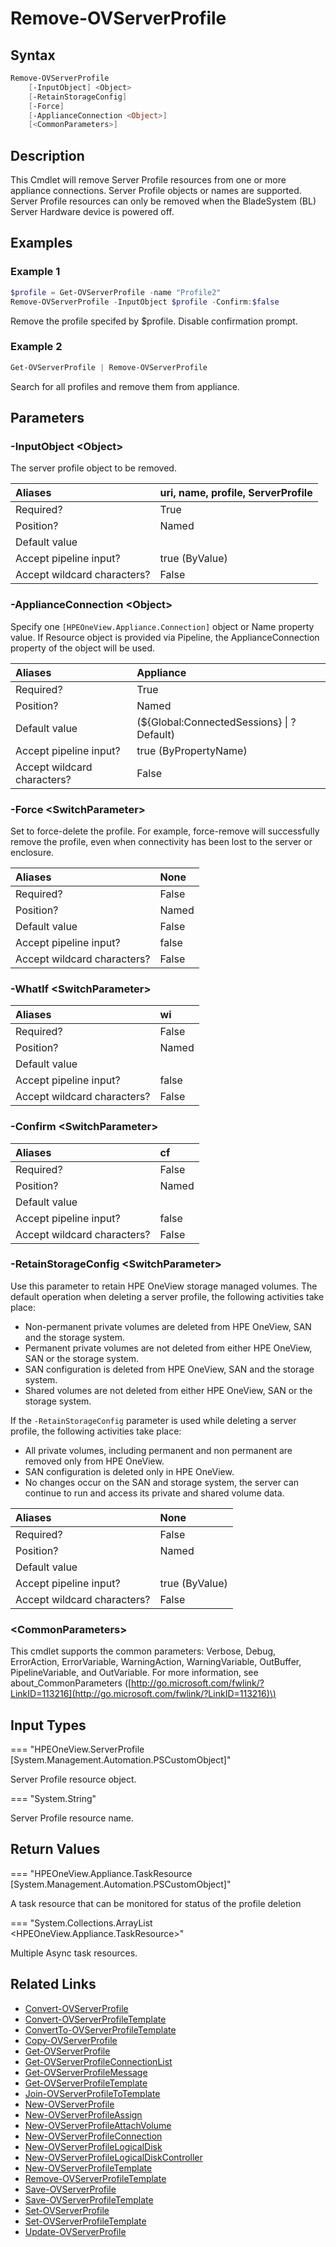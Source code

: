 ﻿---
description: Delete Server Profile Resource(s).
---

# Remove-OVServerProfile

## Syntax

```powershell
Remove-OVServerProfile
    [-InputObject] <Object>
    [-RetainStorageConfig]
    [-Force]
    [-ApplianceConnection <Object>]
    [<CommonParameters>]
```

## Description

This Cmdlet will remove Server Profile resources from one or more appliance connections.  Server Profile objects or names are supported.  Server Profile resources can only be removed when the BladeSystem (BL) Server Hardware device is powered off.

## Examples

###  Example 1 

```powershell
$profile = Get-OVServerProfile -name "Profile2"
Remove-OVServerProfile -InputObject $profile -Confirm:$false
```

Remove the profile specifed by $profile. Disable confirmation prompt.

###  Example 2 

```powershell
Get-OVServerProfile | Remove-OVServerProfile
```

Search for all profiles and remove them from appliance.

## Parameters

### -InputObject &lt;Object&gt;

The server profile object to be removed.

| Aliases | uri, name, profile, ServerProfile |
| :--- | :--- |
| Required? | True |
| Position? | Named |
| Default value |  |
| Accept pipeline input? | true (ByValue) |
| Accept wildcard characters? | False |

### -ApplianceConnection &lt;Object&gt;

Specify one `[HPEOneView.Appliance.Connection]` object or Name property value. If Resource object is provided via Pipeline, the ApplianceConnection property of the object will be used.

| Aliases | Appliance |
| :--- | :--- |
| Required? | True |
| Position? | Named |
| Default value | (${Global:ConnectedSessions} &vert; ? Default) |
| Accept pipeline input? | true (ByPropertyName) |
| Accept wildcard characters? | False |

### -Force &lt;SwitchParameter&gt;

Set to force-delete the profile.  For example, force-remove will successfully remove the profile, even when connectivity has been lost to the server or enclosure.

| Aliases | None |
| :--- | :--- |
| Required? | False |
| Position? | Named |
| Default value | False |
| Accept pipeline input? | false |
| Accept wildcard characters? | False |

### -WhatIf &lt;SwitchParameter&gt;



| Aliases | wi |
| :--- | :--- |
| Required? | False |
| Position? | Named |
| Default value |  |
| Accept pipeline input? | false |
| Accept wildcard characters? | False |

### -Confirm &lt;SwitchParameter&gt;



| Aliases | cf |
| :--- | :--- |
| Required? | False |
| Position? | Named |
| Default value |  |
| Accept pipeline input? | false |
| Accept wildcard characters? | False |

### -RetainStorageConfig &lt;SwitchParameter&gt;

Use this parameter to retain HPE OneView storage managed volumes.  The default operation when deleting a server profile, the following activities take place:

*  Non-permanent private volumes are deleted from HPE OneView, SAN and the storage system.
*  Permanent private volumes are not deleted from either HPE OneView, SAN or the storage system.
*  SAN configuration is deleted from HPE OneView, SAN and the storage system.
*  Shared volumes are not deleted from either HPE OneView, SAN or the storage system.

If the `-RetainStorageConfig` parameter is used while deleting a server profile, the following activities take place:

* All private volumes, including permanent and non permanent are removed only from HPE OneView.
* SAN configuration is deleted only in HPE OneView.
* No changes occur on the SAN and storage system, the server can continue to run and access its private and shared volume data.

| Aliases | None |
| :--- | :--- |
| Required? | False |
| Position? | Named |
| Default value |  |
| Accept pipeline input? | true (ByValue) |
| Accept wildcard characters? | False |

### &lt;CommonParameters&gt;

This cmdlet supports the common parameters: Verbose, Debug, ErrorAction, ErrorVariable, WarningAction, WarningVariable, OutBuffer, PipelineVariable, and OutVariable. For more information, see about\_CommonParameters \([http://go.microsoft.com/fwlink/?LinkID=113216](http://go.microsoft.com/fwlink/?LinkID=113216)\)

## Input Types

=== "HPEOneView.ServerProfile [System.Management.Automation.PSCustomObject]"
 
Server Profile resource object.
 

=== "System.String"
 
Server Profile resource name.
 

## Return Values

=== "HPEOneView.Appliance.TaskResource [System.Management.Automation.PSCustomObject]"
 
A task resource that can be monitored for status of the profile deletion
 

=== "System.Collections.ArrayList <HPEOneView.Appliance.TaskResource>"
 
Multiple Async task resources.
 

## Related Links

* [Convert-OVServerProfile](convert-ovserverprofile.md)
* [Convert-OVServerProfileTemplate](convert-ovserverprofiletemplate.md)
* [ConvertTo-OVServerProfileTemplate](convertto-ovserverprofiletemplate.md)
* [Copy-OVServerProfile](copy-ovserverprofile.md)
* [Get-OVServerProfile](get-ovserverprofile.md)
* [Get-OVServerProfileConnectionList](get-ovserverprofileconnectionlist.md)
* [Get-OVServerProfileMessage](get-ovserverprofilemessage.md)
* [Get-OVServerProfileTemplate](get-ovserverprofiletemplate.md)
* [Join-OVServerProfileToTemplate](join-ovserverprofiletotemplate.md)
* [New-OVServerProfile](new-ovserverprofile.md)
* [New-OVServerProfileAssign](new-ovserverprofileassign.md)
* [New-OVServerProfileAttachVolume](new-ovserverprofileattachvolume.md)
* [New-OVServerProfileConnection](new-ovserverprofileconnection.md)
* [New-OVServerProfileLogicalDisk](new-ovserverprofilelogicaldisk.md)
* [New-OVServerProfileLogicalDiskController](new-ovserverprofilelogicaldiskcontroller.md)
* [New-OVServerProfileTemplate](new-ovserverprofiletemplate.md)
* [Remove-OVServerProfileTemplate](remove-ovserverprofiletemplate.md)
* [Save-OVServerProfile](save-ovserverprofile.md)
* [Save-OVServerProfileTemplate](save-ovserverprofiletemplate.md)
* [Set-OVServerProfile](set-ovserverprofile.md)
* [Set-OVServerProfileTemplate](set-ovserverprofiletemplate.md)
* [Update-OVServerProfile](update-ovserverprofile.md)
